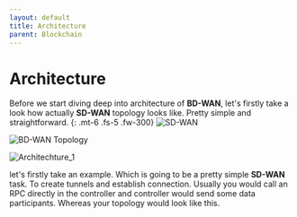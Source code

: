 ```yaml
---
layout: default
title: Architecture
parent: Blockchain
---
```

# Architecture

Before we start diving deep into architecture of **BD-WAN**, let's firstly take a look how actually **SD-WAN** topology looks like. Pretty simple and straightforward.
{: .mt-6 .fs-5 .fw-300}
![SD-WAN](https://user-images.githubusercontent.com/107935539/176615210-39840ed5-83db-4839-92f2-5231a69ae1dd.png)

![BD-WAN Topology](https://user-images.githubusercontent.com/107935539/175981387-8c1acce2-c17c-436c-b83e-d53d0a4251f0.png)

![Architechture_1](https://user-images.githubusercontent.com/107935539/175971451-72a5fe8f-438e-4cf5-8071-c99ce779dd50.png)

let's firstly take an example. Which is going to be a pretty simple **SD-WAN** task. To create tunnels and establish connection. Usually you would call an RPC directly in the controller and controller would send some data participants. Whereas your topology would look like this.